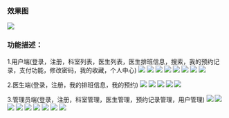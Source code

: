 ### 效果图
<img src="./image/yhx.gif"/>

### 功能描述：

1.用户端(登录，注册，科室列表，医生列表，医生排班信息，搜索，我的预约记录，支付功能，修改密码，我的收藏，个人中心)
<img src="./image/img_1.png"/>
<img src="./image/img_2.png"/>
<img src="./image/img_3.png"/>
<img src="./image/img_4.png"/>
<img src="./image/img_5.png"/>
<img src="./image/img_6.png"/>
<img src="./image/img_7.png"/>
<img src="./image/img_8.png"/>


2.医生端(登录，注册，我的排班信息，我的预约)
<img src="./image/img_9.png"/>
<img src="./image/img_10.png"/>
<img src="./image/img_11.png"/>
<img src="./image/img_12.png"/>
<img src="./image/img_13.png"/>

3.管理员端(登录，注册，科室管理，医生管理，预约记录管理，用户管理)
<img src="./image/img_14.png"/>
<img src="./image/img_15.png"/>
<img src="./image/img_16.png"/>
<img src="./image/img_17.png"/>
<img src="./image/img_18.png"/>
<img src="./image/img_19.png"/>
<img src="./image/img_20.png"/>
<img src="./image/img_21.png"/>
<img src="./image/img_22.png"/>